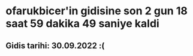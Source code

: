 # ofarukbicer'in gidisine son 2 gun 18 saat 59 dakika 49 saniye kaldi

## Gidis tarihi: 30.09.2022 :(